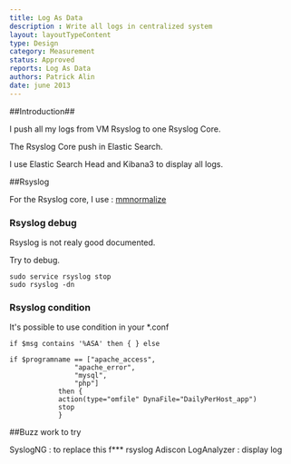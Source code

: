```yaml
---
title: Log As Data
description : Write all logs in centralized system
layout: layoutTypeContent
type: Design
category: Measurement
status: Approved
reports: Log As Data
authors: Patrick Alin
date: june 2013
---
```


##Introduction##

I push all my logs from VM Rsyslog to one Rsyslog Core.

The Rsyslog Core push in Elastic Search.

I use Elastic Search Head and Kibana3 to display all logs.

##Rsyslog

For the Rsyslog core, I use : [mmnormalize](http://www.rsyslog.com/doc/mmnormalize.html)

### Rsyslog debug

Rsyslog is not realy good documented.

Try to debug.
    
    sudo service rsyslog stop
    sudo rsyslog -dn

### Rsyslog condition

It's possible to use condition in your *.conf

    if $msg contains '%ASA' then { } else

    if $programname == ["apache_access",
                    "apache_error",
                    "mysql",
                    "php"]
                then {
                action(type="omfile" DynaFile="DailyPerHost_app")
                stop
                }

##Buzz work to try

SyslogNG : to replace this f*** rsyslog
Adiscon LogAnalyzer : display log

